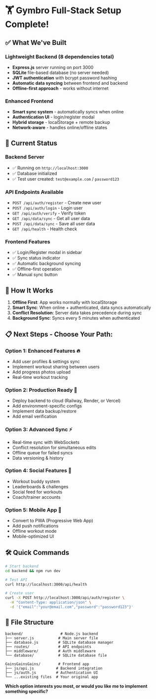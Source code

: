 # 🏋️ Gymbro Full-Stack Setup Complete!

## ✅ What We've Built

### **Lightweight Backend** (8 dependencies total)
- **Express.js** server running on port 3000
- **SQLite** file-based database (no server needed)
- **JWT authentication** with bcrypt password hashing
- **Automatic data syncing** between frontend and backend
- **Offline-first approach** - works without internet

### **Enhanced Frontend**
- **Smart sync system** - automatically syncs when online
- **Authentication UI** - login/register modal
- **Hybrid storage** - localStorage + remote backup
- **Network-aware** - handles online/offline states

## 🚀 Current Status

### Backend Server
- ✅ Running on `http://localhost:3000`
- ✅ Database initialized
- ✅ Test user created: `test@example.com` / `password123`

### API Endpoints Available
- `POST /api/auth/register` - Create new user
- `POST /api/auth/login` - Login user
- `GET /api/auth/verify` - Verify token
- `GET /api/data/sync` - Get all user data
- `POST /api/data/sync` - Save all user data
- `GET /api/health` - Health check

### Frontend Features
- ✅ Login/Register modal in sidebar
- ✅ Sync status indicator
- ✅ Automatic background syncing
- ✅ Offline-first operation
- ✅ Manual sync button

## 🎯 How It Works

1. **Offline First**: App works normally with localStorage
2. **Smart Sync**: When online + authenticated, data syncs automatically
3. **Conflict Resolution**: Server data takes precedence during sync
4. **Background Sync**: Syncs every 5 minutes when authenticated

## 📋 Next Steps - Choose Your Path:

### **Option 1: Enhanced Features** 🔥
- Add user profiles & settings sync
- Implement workout sharing between users
- Add progress photos upload
- Real-time workout tracking

### **Option 2: Production Ready** 🚀
- Deploy backend to cloud (Railway, Render, or Vercel)
- Add environment-specific configs
- Implement data backup/restore
- Add email verification

### **Option 3: Advanced Sync** ⚡
- Real-time sync with WebSockets
- Conflict resolution for simultaneous edits
- Offline queue for failed syncs
- Data versioning & history

### **Option 4: Social Features** 👥
- Workout buddy system
- Leaderboards & challenges
- Social feed for workouts
- Coach/trainer accounts

### **Option 5: Mobile App** 📱
- Convert to PWA (Progressive Web App)
- Add push notifications
- Offline workout mode
- Mobile-optimized UI

## 🛠️ Quick Commands

```bash
# Start backend
cd backend && npm run dev

# Test API
curl http://localhost:3000/api/health

# Create user
curl -X POST http://localhost:3000/api/auth/register \
  -H "Content-Type: application/json" \
  -d '{"email":"your@email.com","password":"password123"}'
```

## 📁 File Structure
```
backend/                 # Node.js backend
├── server.js           # Main server file  
├── database.js         # SQLite database manager
├── routes/             # API endpoints
├── middleware/         # Auth middleware
└── database/           # SQLite database file

GainsGainsGains/        # Frontend app
├── js/api.js          # Backend integration
├── js/auth.js         # Authentication UI
└── ...existing files  # Your original app
```

**Which option interests you most, or would you like me to implement something specific?**

